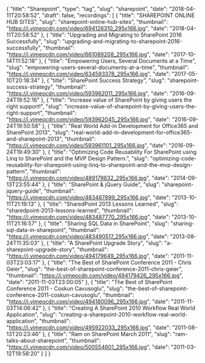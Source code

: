 {
  "title": "Sharepoint",
  "type": "tag",
  "slug": "sharepoint",
  "date": "2018-04-11T20:58:52",
  "draft": false,
  "recordings": [
    {
      "title": "SHAREPOINT ONLINE HUB SITES",
      "slug": "sharepoint-online-hub-sites",
      "thumbnail": "https://i.vimeocdn.com/video/694126310_295x166.jpg",
      "date": "2018-04-11T20:58:52"
    },
    {
      "title": "Upgrading and Migrating to SharePoint 2016 Successfully",
      "slug": "upgrading-and-migrating-to-sharepoint-2016-successfully",
      "thumbnail": "https://i.vimeocdn.com/video/661089208_295x166.jpg",
      "date": "2017-10-14T11:52:18"
    },
    {
      "title": "Empowering Users, Several Documents at a Time",
      "slug": "empowering-users-several-documents-at-a-time",
      "thumbnail": "https://i.vimeocdn.com/video/634593378_295x166.jpg",
      "date": "2017-05-10T20:18:34"
    },
    {
      "title": "SharePoint Success Strategy",
      "slug": "sharepoint-success-strategy",
      "thumbnail": "https://i.vimeocdn.com/video/593962011_295x166.jpg",
      "date": "2016-09-24T19:52:16"
    },
    {
      "title": "Increase value of SharePoint by giving users the right support!",
      "slug": "increase-value-of-sharepoint-by-giving-users-the-right-support",
      "thumbnail": "https://i.vimeocdn.com/video/593962045_295x166.jpg",
      "date": "2016-09-24T19:50:58"
    },
    {
      "title": "Real World Add-in Development for Office365 and SharePoint 2013",
      "slug": "real-world-add-in-development-for-office365-and-sharepoint-2013",
      "thumbnail": "https://i.vimeocdn.com/video/593961101_295x166.jpg",
      "date": "2016-09-24T19:49:30"
    },
    {
      "title": "Optimizing Code Reusability For SharePoint using Linq to SharePoint and the MVP Design Pattern.",
      "slug": "optimizing-code-reusability-for-sharepoint-using-linq-to-sharepoint-and-the-mvp-design-pattern",
      "thumbnail": "https://i.vimeocdn.com/video/489179832_295x166.jpg",
      "date": "2014-09-13T23:55:44"
    },
    {
      "title": "SharePoint & jQuery Guide",
      "slug": "sharepoint-jquery-guide",
      "thumbnail": "https://i.vimeocdn.com/video/483487899_295x166.jpg",
      "date": "2013-10-11T21:19:13"
    },
    {
      "title": "SharedPoint 2013 Lessons Learned",
      "slug": "sharedpoint-2013-lessons-learned",
      "thumbnail": "https://i.vimeocdn.com/video/483487770_295x166.jpg",
      "date": "2013-10-11T21:16:57"
    },
    {
      "title": "Sharing SQL Data in SharePoint",
      "slug": "sharing-sql-data-in-sharepoint",
      "thumbnail": "https://i.vimeocdn.com/video/483490517_295x166.jpg",
      "date": "2013-08-24T11:35:03"
    },
    {
      "title": "A SharePoint Upgrade Story",
      "slug": "a-sharepoint-upgrade-story",
      "thumbnail": "https://i.vimeocdn.com/video/494179649_295x166.jpg",
      "date": "2011-11-03T23:03:17"
    },
    {
      "title": "The Best of SharePoint Conference 2011 - Chris Geier",
      "slug": "the-best-of-sharepoint-conference-2011-chris-geier",
      "thumbnail": "https://i.vimeocdn.com/video/494179426_295x166.jpg",
      "date": "2011-11-03T23:00:05"
    },
    {
      "title": "The Best of SharePoint Conference 2011 - Coskun Cavusoglu",
      "slug": "the-best-of-sharepoint-conference-2011-coskun-cavusoglu",
      "thumbnail": "https://i.vimeocdn.com/video/494180096_295x166.jpg",
      "date": "2011-11-03T14:06:42"
    },
    {
      "title": "Creating A SharePoint 2010 Workflow Real World Application",
      "slug": "creating-a-sharepoint-2010-workflow-real-world-application",
      "thumbnail": "https://i.vimeocdn.com/video/495922033_295x166.jpg",
      "date": "2011-08-13T20:23:46"
    },
    {
      "title": "Ram on SharePoint March 2011",
      "slug": "ram-talks-about-sharepoint",
      "thumbnail": "https://i.vimeocdn.com/video/500554601_295x166.jpg",
      "date": "2011-03-12T19:58:20"
    }
  ]
}